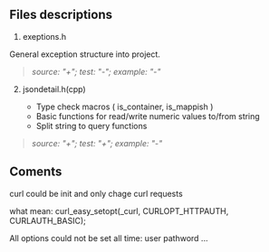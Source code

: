 ## Files descriptions

1. exeptions.h

General exception structure into project.

> _source: "+";    test: "-";  example: "-"_


2. jsondetail.h(cpp)  

    - Type check macros  ( is_container, is_mappish )
    - Basic functions for read/write numeric values to/from string
    - Split string to query functions

> *source: "+";    test: "+";  example: "-"*



## Coments

curl could be init and only chage curl requests

what mean: curl_easy_setopt(_curl, CURLOPT_HTTPAUTH, CURLAUTH_BASIC);

All options could not be set all time: user pathword ...
